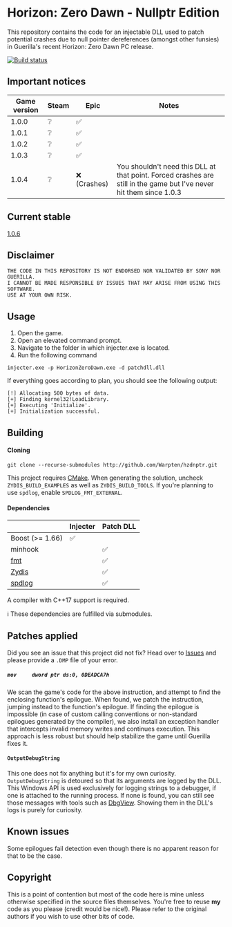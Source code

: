 

Horizon: Zero Dawn - Nullptr Edition
====
This repository contains the code for an injectable DLL used to patch potential crashes due to null pointer dereferences (amongst other funsies) in Guerilla's recent Horizon: Zero Dawn PC release.

[![Build status](https://ci.appveyor.com/api/projects/status/eathqpg9rxjba75f?svg=true)](https://ci.appveyor.com/project/Warpten/hzdnptr)

## Important notices

| Game version | Steam           | Epic               | Notes |
|--------------|-----------------|--------------------|-------|
| 1.0.0        | :grey_question: | :white_check_mark: | |
| 1.0.1        | :grey_question: | :white_check_mark: | |
| 1.0.2        | :grey_question: | :white_check_mark: | |
| 1.0.3        | :grey_question: | :white_check_mark: | |
| 1.0.4        | :grey_question: | :x: (Crashes)      | You shouldn't need this DLL at that point. Forced crashes are still in the game but I've never hit them since 1.0.3 |

## Current stable

[1.0.6](https://ci.appveyor.com/project/Warpten/hzdnptr/builds/34654694/artifacts)

## Disclaimer

```
THE CODE IN THIS REPOSITORY IS NOT ENDORSED NOR VALIDATED BY SONY NOR GUERILLA.
I CANNOT BE MADE RESPONSIBLE BY ISSUES THAT MAY ARISE FROM USING THIS SOFTWARE.
USE AT YOUR OWN RISK.
```

## Usage

1. Open the game.
2. Open an elevated command prompt.
3. Navigate to the folder in which injecter.exe is located.
4. Run the following command

```
injecter.exe -p HorizonZeroDawn.exe -d patchdll.dll
```

If everything goes according to plan, you should see the following output:
```
[!] Allocating 500 bytes of data.  
[+] Finding kernel32!LoadLibrary.  
[+] Executing 'Initialize'.
[+] Initialization successful.
```

## Building

#### Cloning
```
git clone --recurse-submodules http://github.com/Warpten/hzdnptr.git
```

This project requires [CMake](https://cmake.org/).
When generating the solution, uncheck `ZYDIS_BUILD_EXAMPLES` as well as `ZYDIS_BUILD_TOOLS`.
If you're planning to use `spdlog`, enable `SPDLOG_FMT_EXTERNAL`.

#### Dependencies

|                                             | Injecter           | Patch DLL          |
|---------------------------------------------|--------------------|--------------------|
| Boost (>= 1.66)                             | :white_check_mark: |                    |
| minhook                                     |                    | :white_check_mark: |
| [fmt](https://github.com/fmtlib/fmt)        |                    | :white_check_mark: |
| [Zydis](https://github.com/zyantific/zydis) |                    | :white_check_mark: |
| [spdlog](https://github.com/gabime/spdlog)  |                    | :white_check_mark: |

A compiler with C++17 support is required.

:information_source: These dependencies are fulfilled via submodules.


## Patches applied

Did you see an issue that this project did not fix? Head over to [Issues](https://github.com/Warpten/hzdnptr/issues) and please provide a `.DMP` file of your error.

##### `mov     dword ptr ds:0, 0DEADCA7h`

We scan the game's code for the above instruction, and attempt to find the enclosing function's epilogue. When found, we patch the instruction, jumping instead to the function's epilogue. If finding the epilogue is impossible (in case of custom calling conventions or non-standard epilogues generated by the compiler), we also install an exception handler that intercepts invalid memory writes and continues execution. This approach is less robust but should help stabilize the game until Guerilla fixes it.

#### `OutputDebugString`

This one does not fix anything but it's for my own curiosity. `OutputDebugString` is detoured so that its arguments are logged by the DLL. This Windows API is used exclusively for logging strings to a debugger, if one is attached to the running process. If none is found, you can still see those messages with tools such as [DbgView](https://docs.microsoft.com/en-us/sysinternals/downloads/debugview). Showing them in the DLL's logs is purely for curiosity.

## Known issues

Some epilogues fail detection even though there is no apparent reason for that to be the case.

## Copyright

This is a point of contention but most of the code here is mine unless otherwise specified in the source files themselves. You're free to reuse **my** code as you please (credit would be nice!). Please refer to the original authors if you wish to use other bits of code.
